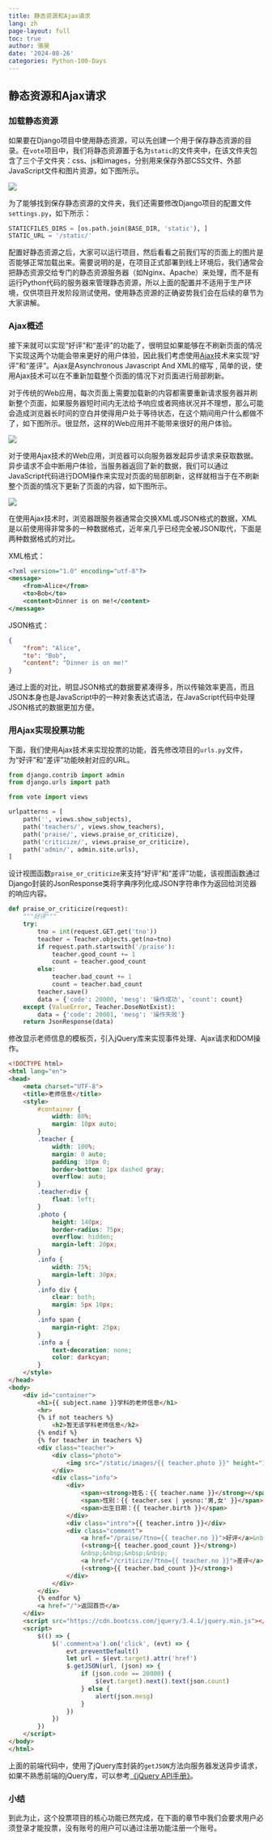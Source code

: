 ```yaml
---
title: 静态资源和Ajax请求
lang: zh
page-layout: full
toc: true
author: 骆昊
date: '2024-08-26'
categories: Python-100-Days
---
```


## 静态资源和Ajax请求

### 加载静态资源

如果要在Django项目中使用静态资源，可以先创建一个用于保存静态资源的目录。在`vote`项目中，我们将静态资源置于名为`static`的文件夹中，在该文件夹包含了三个子文件夹：css、js和images，分别用来保存外部CSS文件、外部JavaScript文件和图片资源，如下图所示。

![](res/pycharm-django-static.png)

为了能够找到保存静态资源的文件夹，我们还需要修改Django项目的配置文件`settings.py`，如下所示：

```Python
STATICFILES_DIRS = [os.path.join(BASE_DIR, 'static'), ]
STATIC_URL = '/static/'
```

配置好静态资源之后，大家可以运行项目，然后看看之前我们写的页面上的图片是否能够正常加载出来。需要说明的是，在项目正式部署到线上环境后，我们通常会把静态资源交给专门的静态资源服务器（如Nginx、Apache）来处理，而不是有运行Python代码的服务器来管理静态资源，所以上面的配置并不适用于生产环境，仅供项目开发阶段测试使用。使用静态资源的正确姿势我们会在后续的章节为大家讲解。

### Ajax概述

接下来就可以实现“好评”和“差评”的功能了，很明显如果能够在不刷新页面的情况下实现这两个功能会带来更好的用户体验，因此我们考虑使用[Ajax](https://zh.wikipedia.org/wiki/AJAX)技术来实现“好评”和“差评”。Ajax是Asynchronous Javascript And XML的缩写 , 简单的说，使用Ajax技术可以在不重新加载整个页面的情况下对页面进行局部刷新。

对于传统的Web应用，每次页面上需要加载新的内容都需要重新请求服务器并刷新整个页面，如果服务器短时间内无法给予响应或者网络状况并不理想，那么可能会造成浏览器长时间的空白并使得用户处于等待状态，在这个期间用户什么都做不了，如下图所示。很显然，这样的Web应用并不能带来很好的用户体验。

![](res/synchronous-web-request.png)

对于使用Ajax技术的Web应用，浏览器可以向服务器发起异步请求来获取数据。异步请求不会中断用户体验，当服务器返回了新的数据，我们可以通过JavaScript代码进行DOM操作来实现对页面的局部刷新，这样就相当于在不刷新整个页面的情况下更新了页面的内容，如下图所示。

![](res/asynchronous-web-request.png)

在使用Ajax技术时，浏览器跟服务器通常会交换XML或JSON格式的数据，XML是以前使用得非常多的一种数据格式，近年来几乎已经完全被JSON取代，下面是两种数据格式的对比。

XML格式：

```XML
<?xml version="1.0" encoding="utf-8"?>
<message>
	<from>Alice</from>
    <to>Bob</to>
    <content>Dinner is on me!</content>
</message>
```

JSON格式：

```JSON
{
    "from": "Alice",
    "to": "Bob",
    "content": "Dinner is on me!"
}
```

通过上面的对比，明显JSON格式的数据要紧凑得多，所以传输效率更高，而且JSON本身也是JavaScript中的一种对象表达式语法，在JavaScript代码中处理JSON格式的数据更加方便。

### 用Ajax实现投票功能

下面，我们使用Ajax技术来实现投票的功能，首先修改项目的`urls.py`文件，为“好评”和“差评”功能映射对应的URL。

```Python
from django.contrib import admin
from django.urls import path

from vote import views

urlpatterns = [
    path('', views.show_subjects),
    path('teachers/', views.show_teachers),
    path('praise/', views.praise_or_criticize),
    path('criticize/', views.praise_or_criticize),
    path('admin/', admin.site.urls),
]
```

设计视图函数`praise_or_criticize`来支持“好评”和“差评”功能，该视图函数通过Django封装的JsonResponse类将字典序列化成JSON字符串作为返回给浏览器的响应内容。

```Python
def praise_or_criticize(request):
    """好评"""
    try:
        tno = int(request.GET.get('tno'))
        teacher = Teacher.objects.get(no=tno)
        if request.path.startswith('/praise'):
            teacher.good_count += 1
            count = teacher.good_count
        else:
            teacher.bad_count += 1
            count = teacher.bad_count
        teacher.save()
        data = {'code': 20000, 'mesg': '操作成功', 'count': count}
    except (ValueError, Teacher.DoseNotExist):
        data = {'code': 20001, 'mesg': '操作失败'}
    return JsonResponse(data)
```

修改显示老师信息的模板页，引入jQuery库来实现事件处理、Ajax请求和DOM操作。

```HTML
<!DOCTYPE html>
<html lang="en">
<head>
    <meta charset="UTF-8">
    <title>老师信息</title>
    <style>
        #container {
            width: 80%;
            margin: 10px auto;
        }
        .teacher {
            width: 100%;
            margin: 0 auto;
            padding: 10px 0;
            border-bottom: 1px dashed gray;
            overflow: auto;
        }
        .teacher>div {
            float: left;
        }
        .photo {
            height: 140px;
            border-radius: 75px;
            overflow: hidden;
            margin-left: 20px;
        }
        .info {
            width: 75%;
            margin-left: 30px;
        }
        .info div {
            clear: both;
            margin: 5px 10px;
        }
        .info span {
            margin-right: 25px;
        }
        .info a {
            text-decoration: none;
            color: darkcyan;
        }
    </style>
</head>
<body>
    <div id="container">
        <h1>{{ subject.name }}学科的老师信息</h1>
        <hr>
        {% if not teachers %}
            <h2>暂无该学科老师信息</h2>
        {% endif %}
        {% for teacher in teachers %}
        <div class="teacher">
            <div class="photo">
                <img src="/static/images/{{ teacher.photo }}" height="140" alt="">
            </div>
            <div class="info">
                <div>
                    <span><strong>姓名：{{ teacher.name }}</strong></span>
                    <span>性别：{{ teacher.sex | yesno:'男,女' }}</span>
                    <span>出生日期：{{ teacher.birth }}</span>
                </div>
                <div class="intro">{{ teacher.intro }}</div>
                <div class="comment">
                    <a href="/praise/?tno={{ teacher.no }}">好评</a>&nbsp;&nbsp;
                    (<strong>{{ teacher.good_count }}</strong>)
                    &nbsp;&nbsp;&nbsp;&nbsp;
                    <a href="/criticize/?tno={{ teacher.no }}">差评</a>&nbsp;&nbsp;
                    (<strong>{{ teacher.bad_count }}</strong>)
                </div>
            </div>
        </div>
        {% endfor %}
        <a href="/">返回首页</a>
    </div>
    <script src="https://cdn.bootcss.com/jquery/3.4.1/jquery.min.js"></script>
    <script>
        $(() => {
            $('.comment>a').on('click', (evt) => {
                evt.preventDefault()
                let url = $(evt.target).attr('href')
                $.getJSON(url, (json) => {
                    if (json.code == 20000) {
                        $(evt.target).next().text(json.count)
                    } else {
                        alert(json.mesg)
                    }
                })
            })
        })
    </script>
</body>
</html>
```

上面的前端代码中，使用了jQuery库封装的`getJSON`方法向服务器发送异步请求，如果不熟悉前端的jQuery库，可以参考[《jQuery API手册》](https://www.runoob.com/manual/jquery/)。

### 小结

到此为止，这个投票项目的核心功能已然完成，在下面的章节中我们会要求用户必须登录才能投票，没有账号的用户可以通过注册功能注册一个账号。